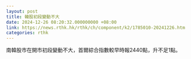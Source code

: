 ```yaml
---
layout: post
title: 韓股初段變動不大
date: 2024-12-26 08:20:32.000000000 +08:00
link: https://news.rthk.hk/rthk/ch/component/k2/1785010-20241226.htm
categories: rthk
---
```


南韓股市在開市初段變動不大，首爾綜合指數較早時報2440點，升不足1點。
